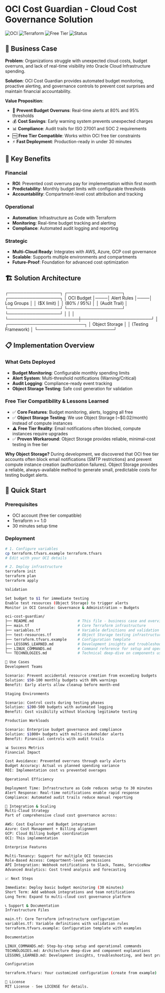 # OCI Cost Guardian - Cloud Cost Governance Solution

![OCI](https://img.shields.io/badge/Oracle%20Cloud-F80000?style=for-the-badge&logo=oracle&logoColor=white)
![Terraform](https://img.shields.io/badge/Terraform-7B42BC?style=for-the-badge&logo=terraform&logoColor=white)
![Free Tier](https://img.shields.io/badge/Free%20Tier-Compatible-green?style=for-the-badge)
![Status](https://img.shields.io/badge/Status-Production%20Ready-success?style=for-the-badge)

## 💼 **Business Case**

**Problem**: Organizations struggle with unexpected cloud costs, budget overruns, and lack of real-time visibility into Oracle Cloud Infrastructure spending.

**Solution**: OCI Cost Guardian provides automated budget monitoring, proactive alerting, and governance controls to prevent cost surprises and maintain financial accountability.

**Value Proposition**:
- 🚨 **Prevent Budget Overruns**: Real-time alerts at 80% and 95% thresholds
- 💰 **Cost Savings**: Early warning system prevents unexpected charges
- 📊 **Compliance**: Audit trails for ISO 27001 and SOC 2 requirements
- 🆓 **Free Tier Compatible**: Works within OCI free tier constraints
- ⚡ **Fast Deployment**: Production-ready in under 30 minutes

## 🎯 **Key Benefits**

### **Financial**
- **ROI**: Prevented cost overruns pay for implementation within first month
- **Predictability**: Monthly budget limits with configurable thresholds
- **Accountability**: Compartment-level cost attribution and tracking

### **Operational**
- **Automation**: Infrastructure as Code with Terraform
- **Monitoring**: Real-time budget tracking and alerting
- **Compliance**: Automated audit logging and reporting

### **Strategic**
- **Multi-Cloud Ready**: Integrates with AWS, Azure, GCP cost governance
- **Scalable**: Supports multiple environments and compartments
- **Future-Proof**: Foundation for advanced cost optimization

## 🏗️ **Solution Architecture**

┌─────────────────┐    ┌──────────────────┐    ┌─────────────────┐
│   OCI Budget    │────│   Alert Rules    │────│   Log Groups    │
│   ($X limit)    │    │   (80% / 95%)    │    │ (Audit Trail)   │
└─────────────────┘    └──────────────────┘    └─────────────────┘
│                       │                       │
└───────────────────────┼───────────────────────┘
│
┌─────────────────────────┐
│   Object Storage        │
│   (Testing Framework)   │
└─────────────────────────┘

## 📋 **Implementation Overview**

### **What Gets Deployed**
- **Budget Monitoring**: Configurable monthly spending limits
- **Alert System**: Multi-threshold notifications (Warning/Critical)
- **Audit Logging**: Compliance-ready event tracking
- **Object Storage Testing**: Safe cost generation for validation

### **Free Tier Compatibility & Lessons Learned**
- ✅ **Core Features**: Budget monitoring, alerts, logging all free
- ✅ **Object Storage Testing**: We use Object Storage (~$0.02/month) instead of compute instances
- ⚠️ **Free Tier Reality**: Email notifications often blocked, compute instances require upgrades
- ✅ **Proven Workaround**: Object Storage provides reliable, minimal-cost testing in free tier

**Why Object Storage?** During development, we discovered that OCI free tier accounts often block email notifications (SMTP restrictions) and prevent compute instance creation (authorization failures). Object Storage provides a reliable, always-available method to generate small, predictable costs for testing budget alerts.

## 🚀 **Quick Start**

### **Prerequisites**
- OCI account (free tier compatible)
- Terraform >= 1.0
- 30 minutes setup time

### **Deployment**
```bash
# 1. Configure variables
cp terraform.tfvars.example terraform.tfvars
# Edit with your OCI details

# 2. Deploy infrastructure
terraform init
terraform plan
terraform apply

Validation

Set budget to $1 for immediate testing
Enable test resources (Object Storage) to trigger alerts
Monitor in OCI Console: Governance & Administration → Budgets

oci-cost-guardian/
├── README.md                    # This file - business case and overview
├── main.tf                      # Core Terraform infrastructure
├── variables.tf                 # Variable definitions and validation
├── test-resources.tf            # Object Storage testing infrastructure
├── terraform.tfvars.example     # Configuration template
├── LESSONS_LEARNED.md           # Development insights and troubleshooting
├── LINUX_COMMANDS.md            # Command reference for setup and operations
└── TECHNOLOGIES.md              # Technical deep-dive on components used

🎯 Use Cases
Development Teams

Scenario: Prevent accidental resource creation from exceeding budgets
Solution: $50-100 monthly budgets with 80% warnings
Benefit: Early alerts allow cleanup before month-end

Staging Environments

Scenario: Control costs during testing phases
Solution: $200-500 budgets with automated logging
Benefit: Cost visibility without blocking legitimate testing

Production Workloads

Scenario: Enterprise budget governance and compliance
Solution: $1000+ budgets with multi-stakeholder alerts
Benefit: Financial controls with audit trails

📊 Success Metrics
Financial Impact

Cost Avoidance: Prevented overruns through early alerts
Budget Accuracy: Actual vs planned spending variance
ROI: Implementation cost vs prevented overages

Operational Efficiency

Deployment Time: Infrastructure as Code reduces setup to 30 minutes
Alert Response: Real-time notifications enable rapid response
Compliance: Automated audit trails reduce manual reporting

🔗 Integration & Scaling
Multi-Cloud Strategy
Part of comprehensive cloud cost governance across:

AWS: Cost Explorer and Budget integration
Azure: Cost Management + Billing alignment
GCP: Cloud Billing budget coordination
OCI: This implementation

Enterprise Features

Multi-Tenancy: Support for multiple OCI tenancies
Role-Based Access: Compartment-level permissions
API Integration: Webhook notifications to Slack, Teams, ServiceNow
Advanced Analytics: Cost trend analysis and forecasting

📈 Next Steps

Immediate: Deploy basic budget monitoring (30 minutes)
Short Term: Add webhook integrations and team notifications
Long Term: Expand to multi-cloud cost governance platform

📞 Support & Documentation
Infrastructure Files

main.tf: Core Terraform infrastructure configuration
variables.tf: Variable definitions with validation rules
terraform.tfvars.example: Configuration template with examples

Documentation

LINUX_COMMANDS.md: Step-by-step setup and operational commands
TECHNOLOGIES.md: Architecture deep-dive and component explanations
LESSONS_LEARNED.md: Development insights, troubleshooting, and best practices

Configuration

terraform.tfvars: Your customized configuration (create from example)

📝 License
MIT License - See LICENSE for details.